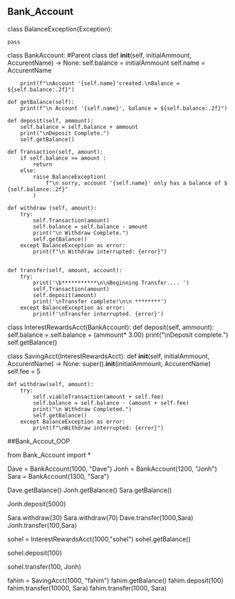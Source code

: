 ## Bank_Account

class BalanceException(Exception):
    
    pass

class BankAccount:     #Parent class
    def __init__(self, initialAmmount, AccurentName) -> None:
        self.balance = initialAmmount
        self.name = AccurentName
        
        print(f"\nAccount '{self.name}'created.\nBalance = ${self.balance:.2f}")
        
    def getBalance(self):
        print(f"\n Account '{self.name}', balance = ${self.balance:.2f}")
        
    def deposit(self, ammount):
        self.balance = self.balance + ammount
        print("\nDeposit Complete.")
        self.getBalance()
        
    def Transaction(self, amount):
        if self.balance >= amount :
            return
        else:
            raise BalanceException(
                f"\n sorry, account '{self.name}' only has a balance of $ {self.balance:.2f}"
            )
    
    def withdraw (self, amount):
        try:
            self.Transaction(amount)
            self.balance = self.balance - amount
            print("\n Withdraw Complete.")
            self.getBalance()
        except BalanceException as error:
            print(f"\n Withdraw interrupted: {error}")
            
            
    def transfer(self, amount, account):
        try:
            print('\b***********\n\nBeginning Transfer.... ')
            self.Transaction(amount)
            self.deposit(amount)
            print('\nTransfer complete!\n\n ********')
        except BalanceException as error:
            print(f'\nTransfer interrupted. {error}')
            
class InterestRewardsAcct(BankAccount):
      def deposit(self, ammount):
         self.balance = self.balance + (ammount* 3.00)
         print("\nDeposit complete.")
         self.getBalance()
         
class SavingAcct(InterestRewardsAcct):
    def __init__(self, initialAmmount, AccurentName) -> None:
        super().__init__(initialAmmount, AccurentName)
        self.fee = 5
        
    def withdraw(self, amount):
        try:
            self.viableTransaction(amount + self.fee)
            self.balance = self.balance - (amount + self.fee)
            print("\n Withdraw Completed.")
            self.getBalance()
        except BalanceException as error:
            print(f"\nWithdraw interrupted: {error}")





##Bank_Accout_OOP

from Bank_Account import *

Dave = BankAccount(1000, "Dave")
Jonh = BankAccount(1200, "Jonh")
Sara = BankAccount(1300, "Sara")

Dave.getBalance()
Jonh.getBalance()
Sara.getBalance()

Jonh.deposit(5000)

Sara.withdraw(30)
Sara.withdraw(70)
Dave.transfer(1000,Sara)
Jonh.transfer(100,Sara)

sohel = InterestRewardsAcct(1000,"sohel")
sohel.getBalance()

sohel.deposit(100)

sohel.transfer(100, Jonh)

fahim = SavingAcct(1000, "fahim")
fahim.getBalance()
fahim.deposit(100)
fahim.transfer(10000, Sara)
fahim.transfer(1000, Sara)



        
